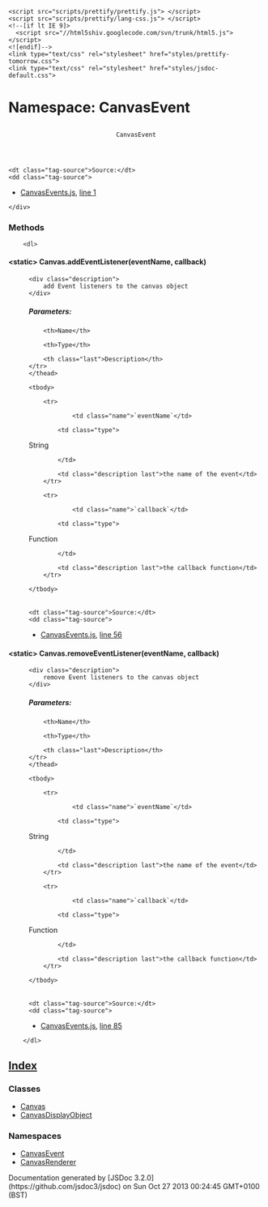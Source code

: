<!DOCTYPE html>
<html lang="en">
<head>
    <meta charset="utf-8">
    <title>JSDoc: Namespace: CanvasEvent</title>

    <script src="scripts/prettify/prettify.js"> </script>
    <script src="scripts/prettify/lang-css.js"> </script>
    <!--[if lt IE 9]>
      <script src="//html5shiv.googlecode.com/svn/trunk/html5.js"></script>
    <![endif]-->
    <link type="text/css" rel="stylesheet" href="styles/prettify-tomorrow.css">
    <link type="text/css" rel="stylesheet" href="styles/jsdoc-default.css">
</head>

<body>

<div id="main">

# Namespace: CanvasEvent

<section>

<header>

## 
    CanvasEvent

</header>  

<article>
    <div class="container-overview">

<dl class="details">

    <dt class="tag-source">Source:</dt>
    <dd class="tag-source">

*   [CanvasEvents.js](CanvasEvents.js.html), [line 1](CanvasEvents.js.html#line1)</dd>

</dl>

    </div>

### Methods

        <dl>

<dt>

#### <span class="type-signature">&lt;static> </span>Canvas.addEventListener<span class="signature">(eventName, callback)</span><span class="type-signature"></span>

</dt>
<dd>

    <div class="description">
        add Event listeners to the canvas object
    </div>

##### Parameters:

<table class="params">
    <thead>
	<tr>

		<th>Name</th>

		<th>Type</th>

		<th class="last">Description</th>
	</tr>
	</thead>

	<tbody>

        <tr>

                <td class="name">`eventName`</td>

            <td class="type">

<span class="param-type">String</span>

            </td>

            <td class="description last">the name of the event</td>
        </tr>

        <tr>

                <td class="name">`callback`</td>

            <td class="type">

<span class="param-type">Function</span>

            </td>

            <td class="description last">the callback function</td>
        </tr>

	</tbody>
</table>

<dl class="details">

    <dt class="tag-source">Source:</dt>
    <dd class="tag-source">

*   [CanvasEvents.js](CanvasEvents.js.html), [line 56](CanvasEvents.js.html#line56)</dd>

</dl>

</dd>

<dt>

#### <span class="type-signature">&lt;static> </span>Canvas.removeEventListener<span class="signature">(eventName, callback)</span><span class="type-signature"></span>

</dt>
<dd>

    <div class="description">
        remove Event listeners to the canvas object
    </div>

##### Parameters:

<table class="params">
    <thead>
	<tr>

		<th>Name</th>

		<th>Type</th>

		<th class="last">Description</th>
	</tr>
	</thead>

	<tbody>

        <tr>

                <td class="name">`eventName`</td>

            <td class="type">

<span class="param-type">String</span>

            </td>

            <td class="description last">the name of the event</td>
        </tr>

        <tr>

                <td class="name">`callback`</td>

            <td class="type">

<span class="param-type">Function</span>

            </td>

            <td class="description last">the callback function</td>
        </tr>

	</tbody>
</table>

<dl class="details">

    <dt class="tag-source">Source:</dt>
    <dd class="tag-source">

*   [CanvasEvents.js](CanvasEvents.js.html), [line 85](CanvasEvents.js.html#line85)</dd>

</dl>

</dd>

        </dl>

</article>

</section>  

</div>

<nav>

## [Index](index.html)

### Classes

*   [Canvas](Canvas.html)
*   [CanvasDisplayObject](CanvasDisplayObject.html)

### Namespaces

*   [CanvasEvent](CanvasEvent.html)
*   [CanvasRenderer](CanvasRenderer.html)
</nav>

<footer>
    Documentation generated by [JSDoc 3.2.0](https://github.com/jsdoc3/jsdoc) on Sun Oct 27 2013 00:24:45 GMT+0100 (BST)
</footer>

<script> prettyPrint(); </script>
<script src="scripts/linenumber.js"> </script>
</body>
</html>